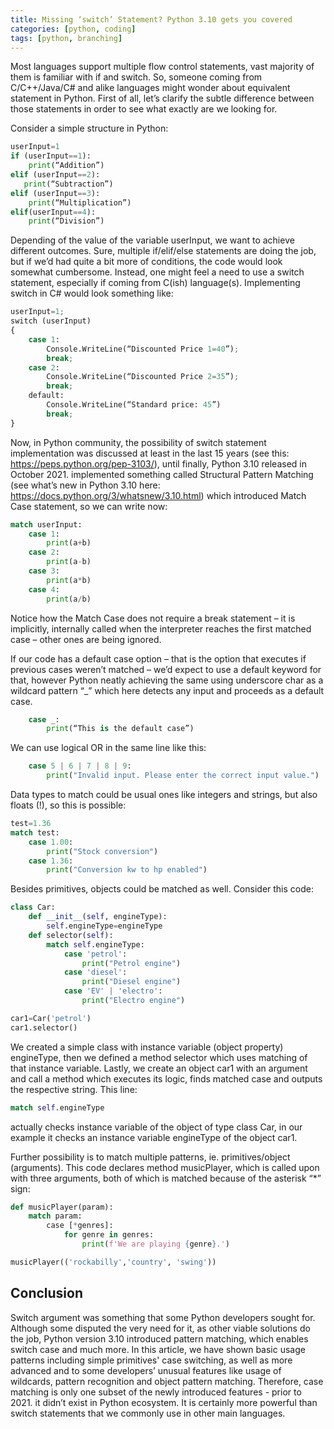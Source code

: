 ```yaml
---
title: Missing ‘switch’ Statement? Python 3.10 gets you covered
categories: [python, coding]
tags: [python, branching]
---
```


Most languages support multiple flow control statements, vast majority of them is familiar with if and switch. So, someone coming from C/C++/Java/C# and alike languages might wonder about equivalent statement in Python. First of all, let’s clarify the subtle difference between those statements in order to see what exactly are we looking for.

Consider a simple structure in Python:
``` python
userInput=1
if (userInput==1):
    print(“Addition”)
elif (userInput==2):
   print(“Subtraction”)
elif (userInput==3):
    print(“Multiplication”)
elif(userInput==4):
    print(“Division”)
```
Depending of the value of the variable userInput, we want to achieve different outcomes. Sure, multiple if/elif/else statements are doing the job, but if we’d had quite a bit more of conditions, the code would look somewhat cumbersome. Instead, one might feel a need to use a switch statement, especially if coming from C(ish) language(s). Implementing switch in C# would look something like:

```python
userInput=1;
switch (userInput)
{
    case 1:
        Console.WriteLine(“Discounted Price 1=40”);
        break;
    case 2:
        Console.WriteLine(“Discounted Price 2=35”);
        break;
    default:
        Console.WriteLine(“Standard price: 45”)
        break;
}
```
Now, in Python community, the possibility of switch statement implementation was discussed at least in the last 15 years (see this: https://peps.python.org/pep-3103/), until finally, Python 3.10 released in October 2021. implemented something called Structural Pattern Matching (see what’s new in Python 3.10 here: https://docs.python.org/3/whatsnew/3.10.html) which introduced Match Case statement, so we can write now:

```python
match userInput:
    case 1:
        print(a+b)
    case 2:
        print(a-b)
    case 3:
        print(a*b)
    case 4:
        print(a/b)
```
Notice how the Match Case does not require a break statement – it is implicitly, internally called when the interpreter reaches the first matched case – other ones are being ignored. 

If our code has a default case option – that is the option that executes if previous cases weren’t matched – we’d expect to use a default keyword for that, however Python neatly achieving the same using underscore char as a wildcard pattern “_” which here detects any input and proceeds as a default case.  

```python
    case _:
        print(“This is the default case”)
```
We can use logical OR in the same line like this:

```python
    case 5 | 6 | 7 | 8 | 9:
        print("Invalid input. Please enter the correct input value.")
```
Data types to match could be usual ones like integers and strings, but also floats (!), so this is possible:

```python
test=1.36
match test:
    case 1.00:
        print("Stock conversion")
    case 1.36:
        print("Conversion kw to hp enabled")
```
Besides primitives, objects could be matched as well. Consider this code:
```python
class Car:
    def __init__(self, engineType):
        self.engineType=engineType
    def selector(self):
        match self.engineType:
            case 'petrol':
                print("Petrol engine")
            case 'diesel':
                print("Diesel engine")
            case 'EV' | 'electro':
                print("Electro engine")

car1=Car('petrol')
car1.selector()
```
We created a simple class with instance variable (object property) engineType, then we defined a method selector which uses matching of that instance variable. Lastly, we create an object car1 with an argument and call a method which executes its logic, finds matched case and outputs the respective string. This line: 
```python
match self.engineType
```
actually checks instance variable of the object of type class Car, in our example it checks an instance variable engineType of the object car1.

Further possibility is to match multiple patterns, ie. primitives/object (arguments). This code declares method musicPlayer, which is called upon with three arguments, both of which is matched because of the asterisk “*” sign:

```python
def musicPlayer(param):
    match param:
        case [*genres]:
            for genre in genres:
                print(f'We are playing {genre}.')

musicPlayer(('rockabilly','country', 'swing'))
```
## Conclusion

Switch argument was something that some Python developers sought for.  Although some disputed the very need for it, as other viable solutions do the job, Python version 3.10 introduced pattern matching, which enables switch case and much more.  In this article, we have shown basic usage patterns including simple primitives' case switching, as well as more advanced and to some developers’ unusual features like usage of wildcards, pattern recognition and object pattern matching. Therefore, case matching is only one subset of the newly introduced features - prior to 2021. it didn’t exist in Python ecosystem. It is certainly more powerful than switch statements that we commonly use in other main languages. 